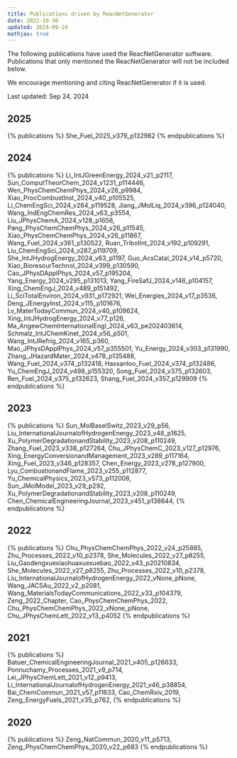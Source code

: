 ```yaml
---
title: Publications driven by ReacNetGenerator
date: 2022-10-30
updated: 2024-09-24
mathjax: true
---
```


The following publications have used the ReacNetGenerator software. Publications that only mentioned the ReacNetGenerator will not be included below.

We encourage mentioning and citing ReacNetGenerator if it is used.

Last updated: Sep 24, 2024

## 2025

{% publications %}
She_Fuel_2025_v379_p132982
{% endpublications %}

## 2024

{% publications %}
Li_IntJGreenEnergy_2024_v21_p2117,
Sun_ComputTheorChem_2024_v1231_p114446,
Wen_PhysChemChemPhys_2024_v26_p9984,
Xiao_ProcCombustInst_2024_v40_p105525,
Li_ChemEngSci_2024_v284_p119528,
Jiang_JMolLiq_2024_v396_p124040,
Wang_IndEngChemRes_2024_v63_p3554,
Liu_JPhysChemA_2024_v128_p1656,
Pang_PhysChemChemPhys_2024_v26_p11545,
Xiao_PhysChemChemPhys_2024_v26_p11867,
Wang_Fuel_2024_v361_p130522,
Ruan_TribolInt_2024_v192_p109291,
Liu_ChemEngSci_2024_v287_p119709,
She_IntJHydrogEnergy_2024_v63_p1197,
Guo_AcsCatal_2024_v14_p5720,
Xiao_BioresourTechnol_2024_v399_p130590,
Cao_JPhysDApplPhys_2024_v57_p195204,
Yang_Energy_2024_v295_p131013,
Yang_FireSafJ_2024_v146_p104157,
Xing_ChemEngJ_2024_v489_p151492,
Li_SciTotalEnviron_2024_v931_p172921,
Wei_Energies_2024_v17_p3536,
Deng_JEnergyInst_2024_v115_p101676,
Lv_MaterTodayCommun_2024_v40_p109624,
Xing_IntJHydrogEnergy_2024_v77_p126,
Ma_AngewChemInternationalEngl_2024_v63_pe202403614,
Schmalz_IntJChemKinet_2024_v56_p501,
Wang_IntJRefrig_2024_v165_p360,
Mao_JPhysDApplPhys_2024_v57_p355501,
Yu_Energy_2024_v303_p131990,
Zhang_JHazardMater_2024_v478_p135488,
Wang_Fuel_2024_v374_p132418,
Hassanloo_Fuel_2024_v374_p132486,
Yu_ChemEngJ_2024_v498_p155320,
Song_Fuel_2024_v375_p132603,
Ren_Fuel_2024_v375_p132623,
Shang_Fuel_2024_v357_p129909
{% endpublications %}

## 2023

{% publications %}
Sun_MolBaselSwitz_2023_v29_p56,
Liu_InternationalJournalofHydrogenEnergy_2023_v48_p1625,
Xu_PolymerDegradationandStability_2023_v208_p110249,
Zhang_Fuel_2023_v338_p127264,
Chu_JPhysChemC_2023_v127_p12976,
Xing_EnergyConversionandManagement_2023_v289_p117164,
Xing_Fuel_2023_v346_p128357,
Chen_Energy_2023_v278_p127900,
Lyu_CombustionandFlame_2023_v255_p112877,
Yu_ChemicalPhysics_2023_v573_p112008,
Sun_JMolModel_2023_v29_p292,
Xu_PolymerDegradationandStability_2023_v208_p110249,
Chen_ChemicalEngineeringJournal_2023_v451_p138644,
{% endpublications %}

## 2022

{% publications %}
Chu_PhysChemChemPhys_2022_v24_p25885,
Zhu_Processes_2022_v10_p2378,
She_Molecules_2022_v27_p8255,
Liu_Gaodengxuexiaohuaxuexuebao_2022_v43_p20210834,
She_Molecules_2022_v27_p8255,
Zhu_Processes_2022_v10_p2378,
Liu_InternationalJournalofHydrogenEnergy_2022_vNone_pNone,
Wang_JACSAu_2022_v2_p2081,
Wang_MaterialsTodayCommunications_2022_v33_p104379,
Zeng_2022_Chapter,
Cao_PhysChemChemPhys_2022,
Chu_PhysChemChemPhys_2022_vNone_pNone,
Chu_JPhysChemLett_2022_v13_p4052
{% endpublications %}

## 2021

{% publications %}
Batuer_ChemicalEngineeringJournal_2021_v405_p126633,
Ponnuchamy_Processes_2021_v9_p714,
Lei_JPhysChemLett_2021_v12_p9413,
Li_InternationalJournalofHydrogenEnergy_2021_v46_p38854,
Bai_ChemCommun_2021_v57_p11633,
Cao_ChemRxiv_2019,
Zeng_EnergyFuels_2021_v35_p762,
{% endpublications %}

## 2020

{% publications %}
Zeng_NatCommun_2020_v11_p5713,
Zeng_PhysChemChemPhys_2020_v22_p683
{% endpublications %}
